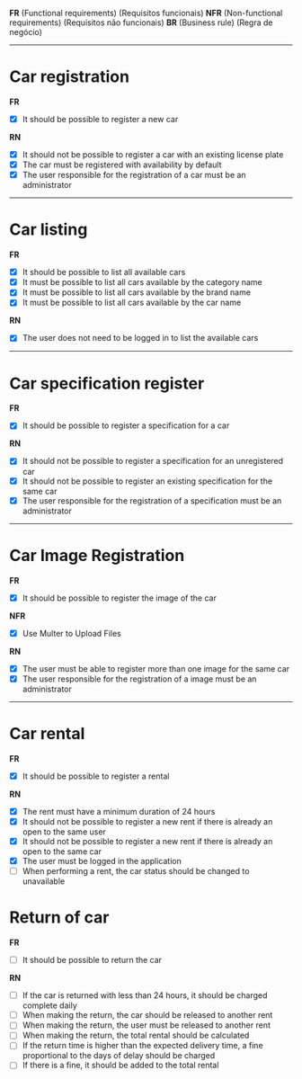 **FR** (Functional requirements) (Requisitos funcionais)
**NFR** (Non-functional requirements) (Requisitos não funcionais)
**BR** (Business rule) (Regra de negócio)

---

# Car registration

**FR**

- [x] It should be possible to register a new car

**RN**

- [x] It should not be possible to register a car with an existing license plate
- [x] The car must be registered with availability by default
- [x] The user responsible for the registration of a car must be an administrator

---

# Car listing

**FR**

- [x] It should be possible to list all available cars
- [x] It must be possible to list all cars available by the category name
- [x] It must be possible to list all cars available by the brand name
- [x] It must be possible to list all cars available by the car name

**RN**

- [x] The user does not need to be logged in to list the available cars

---

# Car specification register

**FR**

- [x] It should be possible to register a specification for a car

**RN**

- [x] It should not be possible to register a specification for an unregistered car
- [x] It should not be possible to register an existing specification for the same car
- [x] The user responsible for the registration of a specification must be an administrator

---

# Car Image Registration

**FR**

- [x] It should be possible to register the image of the car

**NFR**

- [x] Use Multer to Upload Files

**RN**

- [x] The user must be able to register more than one image for the same car
- [x] The user responsible for the registration of a image must be an administrator

---

# Car rental

**FR**

- [x] It should be possible to register a rental

**RN**

- [x] The rent must have a minimum duration of 24 hours
- [x] It should not be possible to register a new rent if there is already an open to the same user
- [x] It should not be possible to register a new rent if there is already an open to the same car
- [x] The user must be logged in the application
- [ ] When performing a rent, the car status should be changed to unavailable

# Return of car

**FR**

- [ ] It should be possible to return the car

**RN**

- [ ] If the car is returned with less than 24 hours, it should be charged complete daily
- [ ] When making the return, the car should be released to another rent
- [ ] When making the return, the user must be released to another rent
- [ ] When making the return, the total rental should be calculated
- [ ] If the return time is higher than the expected delivery time, a fine proportional to the days of delay should be charged
- [ ] If there is a fine, it should be added to the total rental
